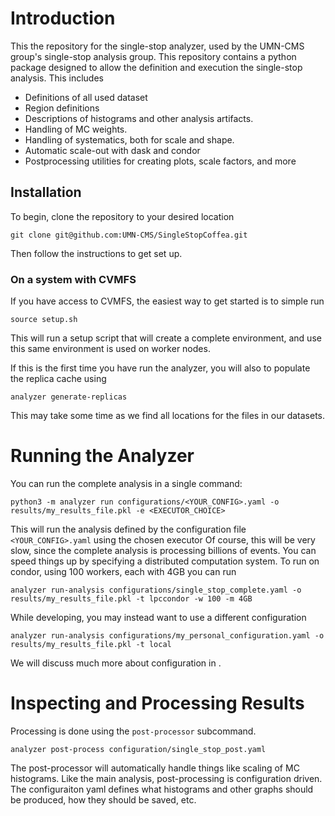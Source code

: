 # Introduction


This the repository for the single-stop analyzer, used by the UMN-CMS group's single-stop analysis group.
This repository contains a python package designed to allow the definition and execution the single-stop analysis.
This includes
- Definitions of all used dataset
- Region definitions
- Descriptions of histograms and other analysis artifacts.
- Handling of MC weights.
- Handling of systematics, both for scale and shape.
- Automatic scale-out with dask and condor
- Postprocessing utilities for creating plots, scale factors, and more


## Installation

To begin, clone the repository to your desired location 

``` shell
git clone git@github.com:UMN-CMS/SingleStopCoffea.git
```

Then follow the instructions to get set up.

### On a system with CVMFS

If you have access to CVMFS, the easiest way to get started is to simple run 

``` shell
source setup.sh
```

This will run a setup script that will create a complete environment, and use this same environment is used on worker nodes.

If this is the first time you have run the analyzer, you will also to populate the replica cache using

``` shell
analyzer generate-replicas
```
This may take some time as we find all locations for the files in our datasets.


# Running the Analyzer

You can run the complete analysis in a single command:

``` shell
python3 -m analyzer run configurations/<YOUR_CONFIG>.yaml -o results/my_results_file.pkl -e <EXECUTOR_CHOICE>
```
This will run the analysis defined by the configuration file `<YOUR_CONFIG>.yaml` using the chosen executor
Of course, this will be very slow, since the complete analysis is processing billions of events.
You can speed things up by specifying a distributed computation system.
To run on condor, using 100 workers, each with 4GB you can run

``` shell
analyzer run-analysis configurations/single_stop_complete.yaml -o results/my_results_file.pkl -t lpccondor -w 100 -m 4GB
```

While developing, you may instead want to use a different configuration
``` shell
analyzer run-analysis configurations/my_personal_configuration.yaml -o results/my_results_file.pkl -t local
```

We will discuss much more about configuration in <Configuration in Depth>.

# Inspecting and Processing Results

Processing is done using the `post-processor` subcommand.

``` shell
analyzer post-process configuration/single_stop_post.yaml
```

The post-processor will automatically handle things like scaling of MC histograms. 
Like the main analysis, post-processing is configuration driven. 
The configuraiton yaml defines what histograms and other graphs should be produced, how they should be saved, etc. 

